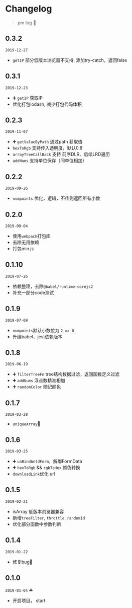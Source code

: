 # Changelog

> pm log 🚀

## 0.3.2

`2019-12-27`

- `getIP` 部分低版本浏览器不支持, 添加try-catch，返回false

## 0.3.1

`2019-12-23`

- ➕ `getIP` 获取IP
- 优化打包lodash, 减少打包代码体积

## 0.2.3

`2019-11-07`

- ➕ `getValueByPath` 通过path 获取值
- `hexToRgb` 支持传入透明度，默认0.8
- `arrayTreeCallBack` 支持 前序DLR、后续LRD遍历
- `addNums` 支持单位保存（同单位相加）

## 0.2.2

`2019-09-26`

- `numpoints` 优化，逻辑，不传则返回所有小数

## 0.2.0

`2019-09-04`

- 使用`webpack`打包库
- 去除无用依赖
- 打包min.js

## 0.1.10

`2019-07-26`

- 依赖整理，去除`@babel/runtime-corejs2`
- 补充一部分code测试

## 0.1.9

`2019-07-09`

- `numpoints`默认小数位为 `2 => 0`
- 升级babel、jest依赖版本

## 0.1.8

`2019-06-19`

- ➕ `filterTreeFn` tree结构数据过滤，返回函数定义过滤
- ➕ `addNums` 浮点数精准相加
- ➕ `randomColor` 随记颜色

## 0.1.7

`2019-03-28`

- `uniqueArray`🐛

## 0.1.6

`2019-03-25`

- ➕ `unBindAntdForm`，解绑FormData
- ➕ `hexToRgb` && `rgbToHex` 颜色转换
- `downloadLink`优化 url

## 0.1.5

`2019-02-21`

- isArray 低版本浏览器兼容
- 新增`treeFilter`, `throttle`, `randomId`
- 优化部分函数中参数判断

## 0.1.4

`2019-01-22`

- 修复bug🐛

## 0.1.0

`2019-01-04` ☘

- 开启项目， start
